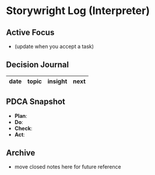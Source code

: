 # Storywright Log (Interpreter)

## Active Focus
- (update when you accept a task)

## Decision Journal
| date | topic | insight | next |
|------|-------|---------|------|

## PDCA Snapshot
- **Plan**:
- **Do**:
- **Check**:
- **Act**:

## Archive
- move closed notes here for future reference
